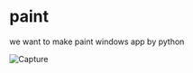 # paint
we want to make paint windows app by python 


![Capture](https://github.com/user-attachments/assets/83d3bdd9-8017-4073-8cc9-bb563e548138)
